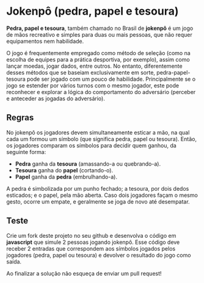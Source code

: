 Jokenpô (pedra, papel e tesoura)
================================

**Pedra, papel e tesoura**, também chamado no Brasil de **jokenpô** é um jogo de mãos recreativo e simples para duas ou mais pessoas, que não requer equipamentos nem habilidade.

O jogo é frequentemente empregado como método de seleção (como na escolha de equipes para a prática desportiva, por exemplo), assim como lançar moedas, jogar dados, entre outros. No entanto, diferentemente desses métodos que se baseiam exclusivamente em sorte, pedra-papel-tesoura pode ser jogado com um pouco de habilidade. Principalmente se o jogo se estender por vários turnos com o mesmo jogador, este pode reconhecer e explorar a lógica do comportamento do adversário (perceber e anteceder as jogadas do adversário).

Regras
------

No jokenpô os jogadores devem simultaneamente esticar a mão, na qual cada um formou um símbolo (que significa pedra, papel ou tesoura). Então, os jogadores comparam os símbolos para decidir quem ganhou, da seguinte forma:

 - **Pedra** ganha da **tesoura** (amassando-a ou quebrando-a).
 - **Tesoura** ganha do **papel** (cortando-o).
 - **Papel** ganha da **pedra** (embrulhando-a).

A pedra é simbolizada por um punho fechado; a tesoura, por dois dedos esticados; e o papel, pela mão aberta. Caso dois jogadores façam o mesmo gesto, ocorre um empate, e geralmente se joga de novo até desempatar.

Teste
-----

Crie um fork deste projeto no seu github e desenvolva o código em **javascript** que simule 2 pessoas jogando jokenpô. Esse código deve receber 2 entradas que correspondem aos símbolos jogados pelos jogadores (pedra, papel ou tesoura) e devolver o resultado do jogo como saída.

Ao finalizar a solução não esqueça de enviar um pull request!
